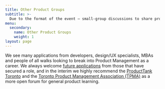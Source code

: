 ```yaml
---
title: Other Product Groups
subtitle: >-
  Due to the format of the event – small-group discussions to share problems and learnings from practising Product Managers – we accept applications solely from those with direct experience. 
menu:
  secondary:
    name: Other Product Groups
    weight: 1
layout: page
---
```


We see many applications from developers, design/UX specialists, MBAs and people of all walks looking to break into Product Management as a career. We always welcome [future applications](/join) from those that have secured a role, and in the interim we highly recommend the [ProductTank Toronto](https://www.meetup.com/ProductTank_Toronto/) and the [Toronto Product Management Association (TPMA)](https://tpma.ca/) as a more open forum for general product learning.
